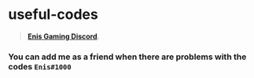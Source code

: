 # useful-codes
> **[Enis Gaming Discord](https://discord.gg/pKpr5EQxwh)**.
### You can add me as a friend when there are problems with the codes `Enis#1000`
